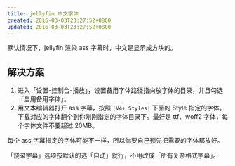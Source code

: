 ```yaml
---
title: jellyfin 中文字体
created: 2016-03-03T23:27:52+0800
updated: 2016-03-03T23:27:52+0800
---
```



默认情况下，jellyfin 渲染 ass 字幕时，中文是显示成方块的。

## 解决方案

1. 进入「设置-控制台-播放」，设置备用字体路径指向放字体的目录，并且勾选「启用备用字体」。
2. 用文本编辑器打开 ass 字幕，按照 `[V4+ Styles]` 下面的 Style 指定的字体。下载对应的字体翻个到你刚刚指定的字体目录下。最好是 ttf、woff2 字体，每个字体文件不要超过 20MB。

每个 ass 字幕指定的字体可能不一样，所以你要自己预先把需要的字体都放好。

「烧录字幕」选项按默认的选「自动」就行，不用改成「所有复杂格式字幕」。
